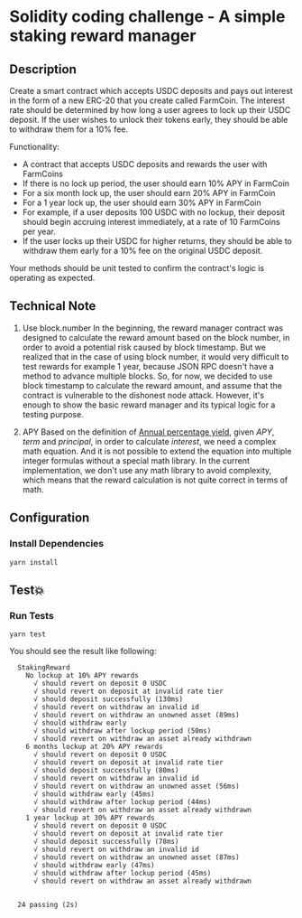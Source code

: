 # Solidity coding challenge - A simple staking reward manager

## Description

Create a smart contract which accepts USDC deposits and pays out interest in the form of a new ERC-20 that you create called FarmCoin. The interest rate should be determined by how long a user agrees to lock up their USDC deposit. If the user wishes to unlock their tokens early, they should be able to withdraw them for a 10% fee.

Functionality:
- A contract that accepts USDC deposits and rewards the user with FarmCoins
- If there is no lock up period, the user should earn 10% APY in FarmCoin
- For a six month lock up, the user should earn 20% APY in FarmCoin
- For a 1 year lock up, the user should earn 30% APY in FarmCoin
- For example, if a user deposits 100 USDC with no lockup, their deposit should begin accruing interest immediately, at a rate of 10 FarmCoins per year.
- If the user locks up their USDC for higher returns, they should be able to withdraw them early for a 10% fee on the original USDC deposit.

Your methods should be unit tested to confirm the contract's logic is operating as expected.

## Technical Note

1. Use block.number
  In the beginning, the reward manager contract was designed to calculate the reward amount based on the block number, in order to avoid a potential risk caused by block timestamp.
  But we realized that in the case of using block number, it would very difficult to test rewards for example 1 year, because JSON RPC doesn't have a method to advance multiple blocks.
  So, for now, we decided to use block timestamp to calculate the reward amount, and assume that the contract is vulnerable to the dishonest node attack.
  However, it's enough to show the basic reward manager and its typical logic for a testing purpose.
  
2. APY
  Based on the definition of [Annual percentage yield](https://en.wikipedia.org/wiki/Annual_percentage_yield), given _APY_, _term_ and _principal_, in order to calculate _interest_, we need a complex math equation.
  And it is not possible to extend the equation into multiple integer formulas without a special math library.
  In the current implementation, we don't use any math library to avoid complexity, which means that the reward calculation is not quite correct in terms of math.

## Configuration

### Install Dependencies

```
yarn install
```

## Test💥

### Run Tests

```
yarn test
```

You should see the result like following:

```
  StakingReward
    No lockup at 10% APY rewards
      √ should revert on deposit 0 USDC
      √ should revert on deposit at invalid rate tier
      √ should deposit successfully (130ms)
      √ should revert on withdraw an invalid id
      √ should revert on withdraw an unowned asset (89ms)
      √ should withdraw early
      √ should withdraw after lockup period (50ms)
      √ should revert on withdraw an asset already withdrawn
    6 months lockup at 20% APY rewards
      √ should revert on deposit 0 USDC
      √ should revert on deposit at invalid rate tier
      √ should deposit successfully (80ms)
      √ should revert on withdraw an invalid id
      √ should revert on withdraw an unowned asset (56ms)
      √ should withdraw early (45ms)
      √ should withdraw after lockup period (44ms)
      √ should revert on withdraw an asset already withdrawn
    1 year lockup at 30% APY rewards
      √ should revert on deposit 0 USDC
      √ should revert on deposit at invalid rate tier
      √ should deposit successfully (78ms)
      √ should revert on withdraw an invalid id
      √ should revert on withdraw an unowned asset (87ms)
      √ should withdraw early (47ms)
      √ should withdraw after lockup period (45ms)
      √ should revert on withdraw an asset already withdrawn


  24 passing (2s)

```
